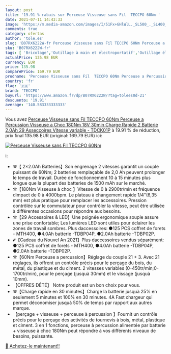 ```yaml
---
layout: post
title: '19.91 % rabais sur Perceuse Visseuse sans Fil  TECCPO 60Nm '
date: 2021-07-11 14:43:33
image: 'https://m.media-amazon.com/images/I/51Fx+GHlWlL._SL500_._SL400_.jpg'
comments: true
category: ofertas
author: 'tole.es'
slug: 'B07RX6222W-fr Perceuse Visseuse sans Fil TECCPO 60Nm Perceuse a...'
sku: 'B07RX6222W-fr'
tags: [ 'Bricolage','Outillage à main et électroportatif','Outillage électroportatif','Perceuse-visseuse','Perceuses','Perceuses combi','teccpo', ]
actualPrice: 135.98 EUR
currency: EUR
price: 135.98
comparePrice: 169.79 EUR
prodname: 'Perceuse Visseuse sans Fil  TECCPO 60Nm Perceuse a Percussion  Visseuse a Choc 180Nm  18V  30min Charge Rapide  2 Batterie 2.0Ah  29 Asseccoires  Vitesse variable - TDCK01P'
country: 'fr'
flag: '🇫🇷'
brand: 'TECCPO'
buyurl: 'https://www.amazon.fr/dp/B07RX6222W/?tag=tolees0d-21'
descuento: '19.91'
average: '140.583333333333'
---
```


Vous avez [Perceuse Visseuse sans Fil  TECCPO 60Nm Perceuse a Percussion  Visseuse a Choc 180Nm  18V  30min Charge Rapide  2 Batterie 2.0Ah  29 Asseccoires  Vitesse variable - TDCK01P](https://www.amazon.fr/dp/B07RX6222W/?tag=tolees0d-21)  à  19.91 % de réduction, prix final  135.98 EUR (original: 169.79 EUR) ici:

[![Perceuse Visseuse sans Fil  TECCPO 60Nm ](https://m.media-amazon.com/images/I/51Fx+GHlWlL._SL500_._SL400_.jpg)](https://www.amazon.fr/dp/B07RX6222W/?tag=tolees0d-21)

ℹ️:

- ⚒【 2×2.0Ah Batteries】Son engrenage 2 vitesses garantit un couple puissant de 60Nm; 2 batteries remplaçable de 2,0 Ah peuvent prolonger le temps de travail. Durée de fonctionnement 10 à 15 minutes plus longue que la plupart des batteries de 1500 mAh sur le marché.
- ⚒【180Nm Visseuse à choc 】Vitesse de 0 à 2900tr/min et fréquence dimpact de 0 à 4000bpm. Le plateau à changement rapide 1/4"(6,35 mm) est plus pratique pour remplacer les accessoires. Pression contrôlée sur le commutateur pour contrôler la vitesse, peut être utilisée à différentes occasions pour répondre aux besoins.
- ⚒【29 Accessoires & LED】Une poignée ergonomique souple assure une prise confortable; Les lumières LED sont utiles pour éclairer les zones de travail sombres. Plus daccessoires: ●125 PCS coffret de forets - MTH400, ●4.0Ah batterie -TDBP04P, ●2.0Ah batterie -TDBP02P.
- 💕【Cadeau du Nouvel An 2021】Plus daccessoires vendus séparément: ●125 PCS coffret de forets - MTH400, ●4.0Ah batterie -TDBP04P, ●2.0Ah batterie -TDBP02P.
- ⚒【60Nm Perceuse a percussion】Réglage du couple 21 + 3. Avec 21 réglages, ils offrent un contrôle précis pour le perçage du bois, du métal, du plastique et du ciment. 2 vitesses variables (0-450tr/min;0-1700tr/min), pour le perçage (jusquà 30mm) et le vissage (jusquà 10mm).
- 【OFFRES DÉTÉ】 Notre produit est un bon choix pour vous.
- ⚒【Charge rapide en 30 minutes】Charge la batterie jusquà 25% en seulement 5 minutes et 100% en 30 minutes. 4A Fast chargeur qui permet déconomiser jusquà 50% de temps par rapport aux autres marque.
- 【perçage + visseuse + perceuse à percussion 】Fournit un contrôle précis pour le perçage des activités de tournevis à bois, métal, plastique et ciment. 3 en 1 fonctions, perceuse à percussion alimentée par batterie + visseuse à choc 180Nm peut répondre à vos différents niveaux de besoins, puissante.

[🛒 Achetez-le maintenant!!](https://www.amazon.fr/dp/B07RX6222W/?tag=tolees0d-21)
